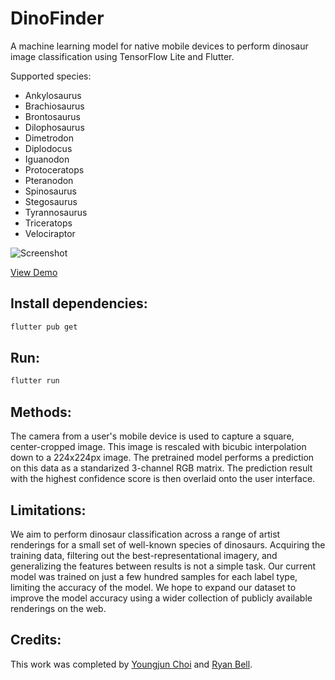 # DinoFinder

A machine learning model for native mobile devices to perform dinosaur image classification using TensorFlow Lite and Flutter.

Supported species:

- Ankylosaurus
- Brachiosaurus
- Brontosaurus
- Dilophosaurus
- Dimetrodon
- Diplodocus
- Iguanodon
- Protoceratops
- Pteranodon
- Spinosaurus
- Stegosaurus
- Tyrannosaurus
- Triceratops
- Velociraptor

![Screenshot](https://user-images.githubusercontent.com/25379378/68976451-a1e20380-07aa-11ea-8955-b745dafc445e.png)

[View Demo](https://github.com/iRyanBell/flutter_dinofinder/raw/master/demo.mp4)

## Install dependencies:

```bash
flutter pub get
```

## Run:

```bash
flutter run
```

## Methods:

The camera from a user's mobile device is used to capture a square, center-cropped image. This image is rescaled with bicubic interpolation down to a 224x224px image. The pretrained model performs a prediction on this data as a standarized 3-channel RGB matrix. The prediction result with the highest confidence score is then overlaid onto the user interface.

## Limitations:

We aim to perform dinosaur classification across a range of artist renderings for a small set of well-known species of dinosaurs. Acquiring the training data, filtering out the best-representational imagery, and generalizing the features between results is not a simple task. Our current model was trained on just a few hundred samples for each label type, limiting the accuracy of the model. We hope to expand our dataset to improve the model accuracy using a wider collection of publicly available renderings on the web.

## Credits:

This work was completed by [Youngjun Choi](https://www.linkedin.com/in/dr-youngjun-choi/) and [Ryan Bell](https://www.linkedin.com/in/iryanbell/).
